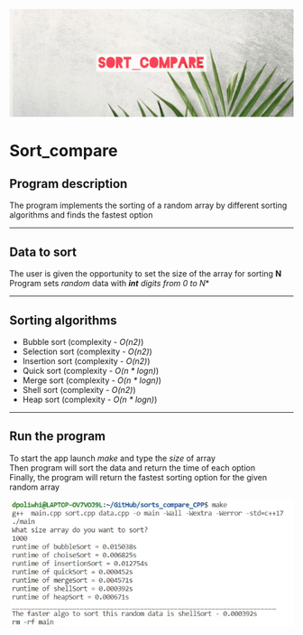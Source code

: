 <p align="center">
<img src="sort_img.JPG" alt="drawing"/>
</p>

# **Sort_compare**
## Program description

The program implements the sorting of a random array by different sorting algorithms and finds the fastest option <br>

----------
## Data to sort
The user is given the opportunity to set the size of the array for sorting **N** <br>
Program sets *random* data with ***int** digits from 0 to N** <br>

-------
## Sorting algorithms
* Bubble sort (complexity - *O(n2)*)
* Selection sort (complexity - *O(n2)*)
* Insertion sort (complexity - *O(n2)*)
* Quick sort (complexity - *O(n * logn)*)
* Merge sort (complexity - *O(n * logn)*)
* Shell sort (complexity - *O(n2)*)
* Heap sort (complexity - *O(n * logn)*)

-------
## Run the program

To start the app launch *make* and type the *size* of array<br>
Then program will sort the data and return the time of each option<br>
Finally, the program will return the fastest sorting option for the given random array<br>

<p align="center">
<img src="shortcut_sort.jpg" alt="drawing"/>
</p>
